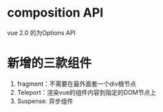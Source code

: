 # composition API
  vue 2.0 的为Options API

# 新增的三款组件
1. fragment：不需要在最外面套一个div根节点
2. Teleport：渲染vue的组件内容到指定的DOM节点上
3. Suspense: 异步组件
